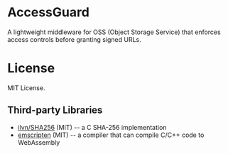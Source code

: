 # AccessGuard
A lightweight middleware for OSS (Object Storage Service) that enforces access controls before granting signed URLs.

# License
MIT License.

## Third-party Libraries
- [ilvn/SHA256](https://github.com/ilvn/SHA256) (MIT) -- a C SHA-256 implementation
- [emscripten](https://github.com/emscripten-core/emscripten) (MIT) -- a compiler that can compile C/C++ code to WebAssembly

